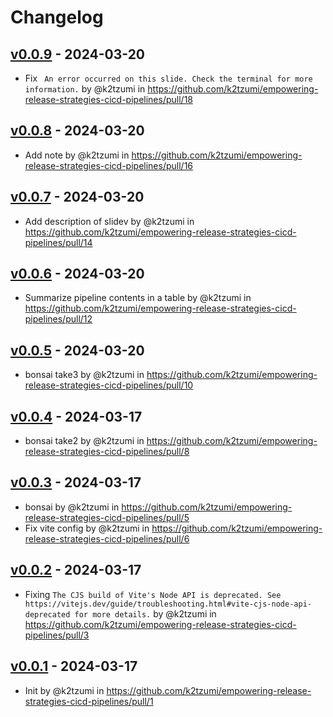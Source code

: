 # Changelog

## [v0.0.9](https://github.com/k2tzumi/empowering-release-strategies-cicd-pipelines/compare/v0.0.8...v0.0.9) - 2024-03-20
- Fix ` An error occurred on this slide. Check the terminal for more information.` by @k2tzumi in https://github.com/k2tzumi/empowering-release-strategies-cicd-pipelines/pull/18

## [v0.0.8](https://github.com/k2tzumi/empowering-release-strategies-cicd-pipelines/compare/v0.0.7...v0.0.8) - 2024-03-20
- Add note by @k2tzumi in https://github.com/k2tzumi/empowering-release-strategies-cicd-pipelines/pull/16

## [v0.0.7](https://github.com/k2tzumi/empowering-release-strategies-cicd-pipelines/compare/v0.0.6...v0.0.7) - 2024-03-20
- Add description of slidev by @k2tzumi in https://github.com/k2tzumi/empowering-release-strategies-cicd-pipelines/pull/14

## [v0.0.6](https://github.com/k2tzumi/empowering-release-strategies-cicd-pipelines/compare/v0.0.5...v0.0.6) - 2024-03-20
- Summarize pipeline contents in a table by @k2tzumi in https://github.com/k2tzumi/empowering-release-strategies-cicd-pipelines/pull/12

## [v0.0.5](https://github.com/k2tzumi/empowering-release-strategies-cicd-pipelines/compare/v0.0.4...v0.0.5) - 2024-03-20
- bonsai take3 by @k2tzumi in https://github.com/k2tzumi/empowering-release-strategies-cicd-pipelines/pull/10

## [v0.0.4](https://github.com/k2tzumi/empowering-release-strategies-cicd-pipelines/compare/v0.0.3...v0.0.4) - 2024-03-17
- bonsai take2 by @k2tzumi in https://github.com/k2tzumi/empowering-release-strategies-cicd-pipelines/pull/8

## [v0.0.3](https://github.com/k2tzumi/empowering-release-strategies-cicd-pipelines/compare/v0.0.2...v0.0.3) - 2024-03-17
- bonsai by @k2tzumi in https://github.com/k2tzumi/empowering-release-strategies-cicd-pipelines/pull/5
- Fix vite config by @k2tzumi in https://github.com/k2tzumi/empowering-release-strategies-cicd-pipelines/pull/6

## [v0.0.2](https://github.com/k2tzumi/empowering-release-strategies-cicd-pipelines/compare/v0.0.1...v0.0.2) - 2024-03-17
- Fixing `The CJS build of Vite's Node API is deprecated. See https://vitejs.dev/guide/troubleshooting.html#vite-cjs-node-api-deprecated for more details.` by @k2tzumi in https://github.com/k2tzumi/empowering-release-strategies-cicd-pipelines/pull/3

## [v0.0.1](https://github.com/k2tzumi/empowering-release-strategies-cicd-pipelines/commits/v0.0.1) - 2024-03-17
- Init by @k2tzumi in https://github.com/k2tzumi/empowering-release-strategies-cicd-pipelines/pull/1

